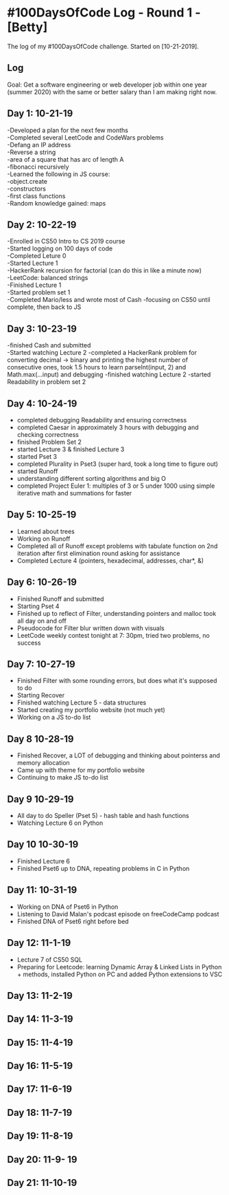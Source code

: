 # #100DaysOfCode Log - Round 1 - [Betty]

The log of my #100DaysOfCode challenge. Started on [10-21-2019].

## Log

Goal: Get a software engineering or web developer job within one year (summer 2020) with the same or better salary than I am making right now.

## Day 1: 10-21-19  
-Developed a plan for the next few months  
-Completed several LeetCode and CodeWars problems   
  -Defang an IP address  
  -Reverse a string  
  -area of a square that has arc of length A  
  -fibonacci recursively  
-Learned the following in JS course:  
  -object.create  
  -constructors  
  -first class functions  
-Random knowledge gained: maps  


## Day 2: 10-22-19  
-Enrolled in CS50 Intro to CS 2019 course  
-Started logging on 100 days of code  
-Completed Leture 0  
-Started Lecture 1  
-HackerRank recursion for factorial (can do this in like a minute now)  
-LeetCode: balanced strings  
-Finished Lecture 1  
-Started problem set 1  
-Completed Mario/less and wrote most of Cash
-focusing on CS50 until complete, then back to JS

## Day 3: 10-23-19
  -finished Cash and submitted  
  -Started watching Lecture 2 
  -completed a HackerRank problem for converting decimal -> binary and printing the highest number of consecutive ones, took 1.5 hours to learn parseInt(input, 2) and Math.max(...input) and debugging
  -finished watching Lecture 2
  -started Readability in problem set 2
  
## Day 4: 10-24-19
  - completed debugging Readability and ensuring correctness
  - completed Caesar in approximately 3 hours with debugging and checking correctness
  - finished Problem Set 2
  - started Lecture 3 & finished Lecture 3
  - started Pset 3
  - completed Plurality in Pset3 (super hard, took a long time to figure out)
  - started Runoff 
  - understanding different sorting algorithms and big O
  - completed Project Euler 1: multiples of 3 or 5 under 1000 using simple iterative math and summations for faster

## Day 5: 10-25-19
  - Learned about trees
  - Working on Runoff
  - Completed all of Runoff except problems with tabulate function on 2nd iteration after first elimination round asking for assistance
  - Completed Lecture 4 (pointers, hexadecimal, addresses, char*, &) 

## Day 6: 10-26-19
  - Finished Runoff and submitted
  - Starting Pset 4
  - Finished up to reflect of Filter, understanding pointers and malloc took all day on and off
  - Pseudocode for Filter blur written down with visuals
  - LeetCode weekly contest tonight at 7: 30pm, tried two problems, no success

## Day 7: 10-27-19
  - Finished Filter with some rounding errors, but does what it's supposed to do
  - Starting  Recover
  - Finished watching Lecture 5 - data structures
  - Started creating my portfolio website (not much yet)
  - Working on a JS to-do list

## Day 8 10-28-19
  - Finished Recover, a LOT of debugging and thinking about pointerss and memory allocation
  - Came up with theme for my portfolio website
  - Continuing to make JS to-do list

## Day 9 10-29-19
  - All day to do Speller (Pset 5) - hash table and hash functions
  - Watching Lecture 6 on Python
 
## Day 10 10-30-19
  - Finished Lecture 6
  - Finished Pset6 up to DNA, repeating problems in C in Python

## Day 11: 10-31-19
  - Working on DNA of Pset6 in Python
  - Listening to David Malan's podcast episode on freeCodeCamp podcast
  - Finished DNA of Pset6 right before bed

## Day 12: 11-1-19
  - Lecture 7 of CS50 SQL
  - Preparing for Leetcode: learning Dynamic Array & Linked Lists in Python + methods, installed Python on PC and added Python extensions to VSC

## Day 13: 11-2-19

## Day 14: 11-3-19

## Day 15: 11-4-19

## Day 16: 11-5-19

## Day 17: 11-6-19

## Day 18: 11-7-19

## Day 19: 11-8-19

## Day 20: 11-9- 19

## Day 21: 11-10-19
